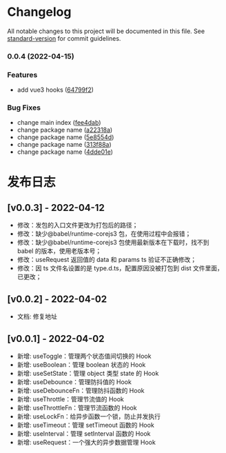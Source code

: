 # Changelog

All notable changes to this project will be documented in this file. See [standard-version](https://github.com/conventional-changelog/standard-version) for commit guidelines.

### 0.0.4 (2022-04-15)


### Features

* add vue3 hooks ([64799f2](https://github.com/chicAboo/v3-mhooks/commit/64799f268f77317a6fa75d6d917396673ffb97e6))


### Bug Fixes

* change main index ([fee4dab](https://github.com/chicAboo/v3-mhooks/commit/fee4dab16d7a8f55016e2282445ecfd5b2ce2d34))
* change package name ([a22318a](https://github.com/chicAboo/v3-mhooks/commit/a22318ab452c7c5ccba5c5ce861d5eb3963f3d52))
* change package name ([5e8554d](https://github.com/chicAboo/v3-mhooks/commit/5e8554dc438f27682793730dfe448896f944df4c))
* change package name ([313f88a](https://github.com/chicAboo/v3-mhooks/commit/313f88a44a62e862b59b6f6fcc2ed42525542ec2))
* change package name ([4dde01e](https://github.com/chicAboo/v3-mhooks/commit/4dde01e1ff017ba4967affb9fde3fd115eb1ec18))

# 发布日志

## [v0.0.3] - 2022-04-12

- 修改：发包的入口文件更改为打包后的路径；
- 修改：缺少@babel/runtime-corejs3 包，在使用过程中会报错；
- 修改：缺少@babel/runtime-corejs3 包使用最新版本在下载时，找不到 babel 的版本，使用老版本号；
- 修改：useRequest 返回值的 data 和 params ts 验证不正确修改；
- 修改：因 ts 文件名设置的是 type.d.ts，配置原因没被打包到 dist 文件里面，已更改；

## [v0.0.2] - 2022-04-02

- 文档: 修复地址

## [v0.0.1] - 2022-04-02

- 新增: useToggle：管理两个状态值间切换的 Hook
- 新增: useBoolean：管理 boolean 状态的 Hook
- 新增: useSetState：管理 object 类型 state 的 Hook
- 新增: useDebounce：管理防抖值的 Hook
- 新增: useDebounceFn：管理防抖函数的 Hook
- 新增: useThrottle：管理节流值的 Hook
- 新增: useThrottleFn：管理节流函数的 Hook
- 新增: useLockFn：给异步函数一个锁，防止并发执行
- 新增: useTimeout：管理 setTimeout 函数的 Hook
- 新增: useInterval：管理 setInterval 函数的 Hook
- 新增: useRequest：一个强大的异步数据管理 Hook
